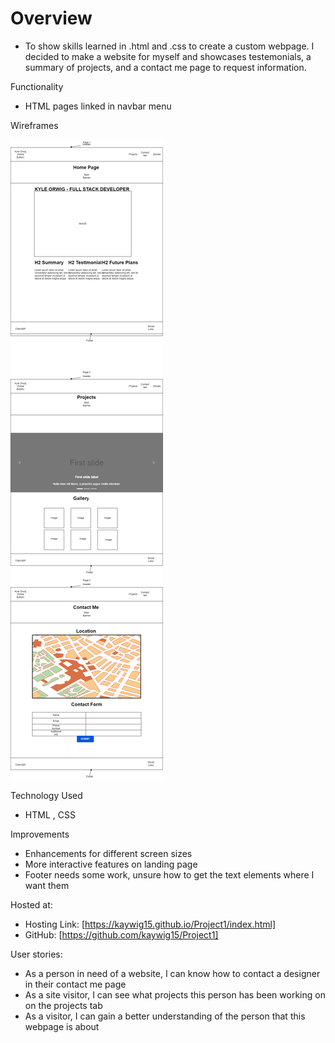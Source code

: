# Overview

- To show skills learned in .html and .css to create a custom webpage. I decided to make a website for myself and showcases testemonials, a summary of projects, and a contact me page to request information.

Functionality

- HTML pages linked in navbar menu

Wireframes

<img src="./pics/project1.drawio.png">

Technology Used

- HTML , CSS

Improvements

- Enhancements for different screen sizes
- More interactive features on landing page
- Footer needs some work, unsure how to get the text elements where I want them

Hosted at:

- Hosting Link: [https://kaywig15.github.io/Project1/index.html]
- GitHub: [https://github.com/kaywig15/Project1]

User stories:

- As a person in need of a website, I can know how to contact a designer in their contact me page
- As a site visitor, I can see what projects this person has been working on on the projects tab
- As a visitor, I can gain a better understanding of the person that this webpage is about
